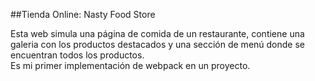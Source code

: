 ##Tienda Online: Nasty Food Store

Esta web simula una página de comida de un restaurante, contiene una galeria con los productos destacados y una sección de menú donde se encuentran todos los productos. <br>
Es mi primer implementación de webpack en un proyecto.
